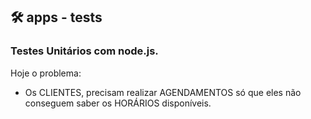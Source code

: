 ##  🛠️ apps - tests

### Testes Unitários com node.js.

 Hoje o problema: 

- Os CLIENTES, precisam realizar AGENDAMENTOS
só que eles não conseguem saber os HORÁRIOS
disponíveis.

